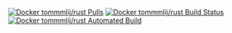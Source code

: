 [![Docker tommmlij/rust Pulls](https://img.shields.io/docker/pulls/tommmlij/rust.svg)](https://hub.docker.com/r/tommmlij/rust/)
[![Docker tommmlij/rust Build Status](https://img.shields.io/docker/build/tommmlij/rust.svg)](https://hub.docker.com/r/tommmlij/rust/)
[![Docker tommmlij/rust Automated Build](https://img.shields.io/docker/automated/tommmlij/rust.svg)](https://hub.docker.com/r/tommmlij/rust/)
